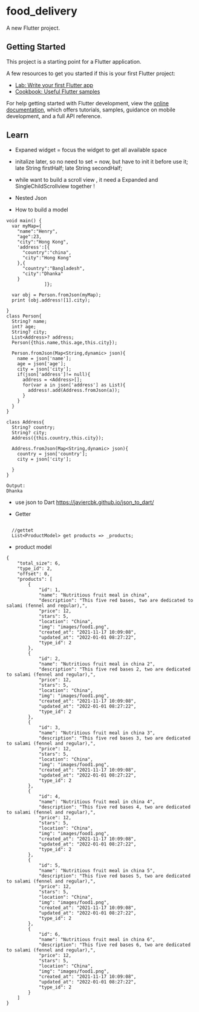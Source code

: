 # food_delivery

A new Flutter project.

## Getting Started

This project is a starting point for a Flutter application.

A few resources to get you started if this is your first Flutter project:

- [Lab: Write your first Flutter app](https://docs.flutter.dev/get-started/codelab)
- [Cookbook: Useful Flutter samples](https://docs.flutter.dev/cookbook)

For help getting started with Flutter development, view the
[online documentation](https://docs.flutter.dev/), which offers tutorials,
samples, guidance on mobile development, and a full API reference.

## Learn

- Expaned widget  = focus the widget to get all available space

- initalize later, so no need to set = now, but have to init it before use it;
  late String firstHalf;
  late String secondHalf;

- while want to build a scroll view , it need a Expanded and SingleChildScrollview together !
- Nested Json

- How to build a model

```
void main() {
  var myMap={
    "name":"Henry",
    "age":23,
    "city":"Hong Kong",
    'address':[{
      "country":"china",
      "city":"Hong Kong"
    },{
      "country":"Bangladesh",
      "city":"Dhanka"
    }
              ]};
  
  var obj = Person.fromJson(myMap);
  print (obj.address![1].city);
  
}
class Person{
  String? name;
  int? age;
  String? city;
  List<Address>? address;
  Person({this.name,this.age,this.city});
  
  Person.fromJson(Map<String,dynamic> json){
    name = json['name'];
    age = json['age'];
    city = json['city'];
    if(json['address']!= null){
      address = <Address>[];
      for(var a in json['address'] as List){
        address!.add(Address.fromJson(a));
      } 
    }
  }
}

class Address{
  String? country;
  String? city;
  Address({this.country,this.city});
  
  Address.fromJson(Map<String,dynamic> json){
    country = json['country'];
    city = json['city'];

  }
}
```

```
Output:
Dhanka
```

- use json to Dart <https://javiercbk.github.io/json_to_dart/>

- Getter

```

  //gettet
  List<ProductModel> get products => _products;

```

- product model

```
{
    "total_size": 6,
    "type_id": 2,
    "offset": 0,
    "products": [
        {
            "id": 1,
            "name": "Nutritious fruit meal in china",
            "description": "This five red bases, two are dedicated to salami (fennel and regular),",
            "price": 12,
            "stars": 5,
            "location": "China",
            "img": "images/food1.png",
            "created_at": "2021-11-17 10:09:08",
            "updated_at": "2022-01-01 08:27:22",
            "type_id": 2
        },
        {
            "id": 2,
            "name": "Nutritious fruit meal in china 2",
            "description": "This five red bases 2, two are dedicated to salami (fennel and regular),",
            "price": 12,
            "stars": 5,
            "location": "China",
            "img": "images/food1.png",
            "created_at": "2021-11-17 10:09:08",
            "updated_at": "2022-01-01 08:27:22",
            "type_id": 2
        },
        {
            "id": 3,
            "name": "Nutritious fruit meal in china 3",
            "description": "This five red bases 3, two are dedicated to salami (fennel and regular),",
            "price": 12,
            "stars": 5,
            "location": "China",
            "img": "images/food1.png",
            "created_at": "2021-11-17 10:09:08",
            "updated_at": "2022-01-01 08:27:22",
            "type_id": 2
        },
        {
            "id": 4,
            "name": "Nutritious fruit meal in china 4",
            "description": "This five red bases 4, two are dedicated to salami (fennel and regular),",
            "price": 12,
            "stars": 5,
            "location": "China",
            "img": "images/food1.png",
            "created_at": "2021-11-17 10:09:08",
            "updated_at": "2022-01-01 08:27:22",
            "type_id": 2
        },
        {
            "id": 5,
            "name": "Nutritious fruit meal in china 5",
            "description": "This five red bases 5, two are dedicated to salami (fennel and regular),",
            "price": 12,
            "stars": 5,
            "location": "China",
            "img": "images/food1.png",
            "created_at": "2021-11-17 10:09:08",
            "updated_at": "2022-01-01 08:27:22",
            "type_id": 2
        },
        {
            "id": 6,
            "name": "Nutritious fruit meal in china 6",
            "description": "This five red bases 6, two are dedicated to salami (fennel and regular),",
            "price": 12,
            "stars": 5,
            "location": "China",
            "img": "images/food1.png",
            "created_at": "2021-11-17 10:09:08",
            "updated_at": "2022-01-01 08:27:22",
            "type_id": 2
        }
    ]
}
```
